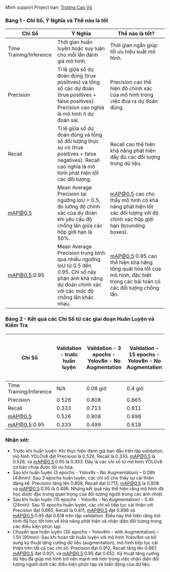 
Mình support Project bạn: [Trương Cao Vũ](https://www.facebook.com/profile.php?id=100014272756773)


### Bảng 1 - Chỉ Số, Ý Nghĩa và Thế nào là tốt

| **Chỉ Số**              | **Ý Nghĩa**                                                                                         | **Thế nào là tốt?**                                                                                      |
|-------------------------|-----------------------------------------------------------------------------------------------------|----------------------------------------------------------------------------------------------------------|
| Time Training/Inference | Thời gian huấn luyện hoặc suy luận cho mỗi lần đánh giá mô hình.                                      | Thời gian ngắn giúp tối ưu hiệu suất mô hình.                                                             |
| Precision               | Tỉ lệ giữa số dự đoán đúng (true positives) và tổng số các dự đoán (true positives + false positives). Precision cao nghĩa là mô hình ít dự đoán sai. | Precision cao thể hiện độ chính xác của mô hình trong việc đưa ra dự đoán đúng.                           |
| Recall                  | Tỉ lệ giữa số dự đoán đúng và tổng số đối tượng thực sự có (true positives + false negatives). Recall cao nghĩa là mô hình phát hiện tốt các đối tượng. | Recall cao thể hiện khả năng phát hiện đầy đủ các đối tượng trong dữ liệu.                                |
| mAP@0.5                 | Mean Average Precision tại ngưỡng IoU = 0.5, đo lường độ chính xác của dự đoán khi yêu cầu độ chồng lấn giữa các hộp giới hạn là 50%. | mAP@0.5 cao cho thấy mô hình có khả năng phát hiện tốt các đối tượng với độ chính xác hộp giới hạn (bounding boxes). |
| mAP@0.5:0.95            | Mean Average Precision trung bình qua nhiều ngưỡng IoU từ 0.5 đến 0.95. Chỉ số này phản ánh khả năng dự đoán chính xác với các mức độ chồng lấn khác nhau. | mAP@0.5:0.95 cao thể hiện khả năng tổng quát hóa tốt của mô hình, đặc biệt trong các bài toán có các đối tượng chồng lấn. |

### Bảng 2 - Kết quả các Chỉ Số từ các giai đoạn Huấn Luyện và Kiểm Tra

| **Chỉ Số**              | **Validation - trước huấn luyện** | **Validation - 3 epochs - Yolov8n - No Augmentation** | **Validation - 15 epochs - Yolov8n - No Augmentation** | **Test - 15 epochs - Yolov8n - No Augmentation** | **Validation - 30 epochs - Yolov8m - withAug** | **Test - 30 epochs - Yolov8m - withAug** |
|-------------------------|-----------------------------------|------------------------------------------------------|-------------------------------------------------------|-------------------------------------------------|------------------------------------------------|------------------------------------------|
| Time Training/Inference | N/A                               | 0.08 giờ                                             | 0.4 giờ                                               | 0.01 giờ                                         | 1.5 giờ                                        | 0.02 giờ                                     |
| Precision               | 0.526                             | 0.808                                                | 0.865                                                 | 0.904                                           | 0.912                                          | 0.889                                        |
| Recall                  | 0.333                             | 0.713                                                | 0.811                                                 | 0.597                                           | 0.867                                          | 0.829                                        |
| mAP@0.5                 | 0.526                             | 0.808                                                | 0.898                                                 | 0.904                                           | 0.921                                          | 0.892                                        |
| mAP@0.5:0.95            | 0.333                             | 0.499                                                | 0.618                                                 | 0.597                                           | 0.652                                          | 0.628                                        |


### Nhận xét: 


- Trước khi huấn luyện: Khi thực hiện đánh giá ban đầu trên tập validation, mô hình YOLOv8 đạt Precision là 0.526, Recall là 0.333, mAP@0.5 là 0.526, và mAP@0.5:0.95 là 0.333. Đây là các chỉ số từ mô hình YOLOv8 cơ bản chưa được tối ưu hóa.
- Sau khi huấn luyện (3 epochs - Yolov8s - No Augmentation) – 0.08h (4.8min): Sau 3 epochs huấn luyện, các chỉ số cho thấy sự cải thiện đáng kể: Precision tăng lên 0.808, Recall đạt 0.713, mAP@0.5 là 0.808 và mAP@0.5:0.95 là 0.499. Những kết quả này thể hiện rằng mô hình đã học được đặc trưng quan trọng của đối tượng người trong các ảnh nhiệt.
- Sau khi huấn luyện (15 epochs - Yolov8s - No Augmentation) – 0.4h (24min): Sau 15 epochs huấn luyện, các chỉ số tiếp tục cải thiện với Precision đạt 0.865, Recall là 0.811, mAP@0.5 đạt 0.898 và mAP@0.5:0.95 đạt 0.618 trên tập validation. Điều này thể hiện rằng mô hình đã học tốt hơn về khả năng phát hiện và nhận diện đối tượng trong các điều kiện phức tạp.
- Chuyển qua huấn luyện (30 epochs – Yolov8m – with Augmentation) – 1.5h (90min): Sau khi hoàn tất huấn luyện với mô hình Yolov8m và bổ sung kỹ thuật tăng cường dữ liệu (augmentation), mô hình tiếp tục cải thiện trên tất cả các chỉ số. Precision đạt 0.912, Recall tăng lên 0.867, mAP@0.5 đạt 0.921, và mAP@0.5:0.95 đạt 0.652. Kỹ thuật tăng cường dữ liệu đã giúp mô hình trở nên mạnh mẽ hơn trong việc nhận diện đối tượng người dưới các điều kiện phức tạp và biến động của dữ liệu.


